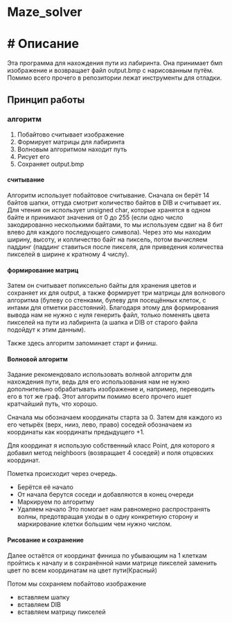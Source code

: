 # Maze_solver
# # Описание
Эта программа для нахождения пути из лабиринта. Она принимает бмп изображение и возвращает файл output.bmp с нарисованным путём. Помимо всего прочего в репозитории лежат инструменты для отладки.

## Принцип работы
### алгоритм
1. Побайтово считывает изображение
2. Формирует матрицы для лабиринта
3. Волновым алгоритмом находит путь
4. Рисует его
5. Сохраняет output.bmp

#### считывание
Алгоритм использует побайтовое считывание. Сначала он берёт 14 байтов шапки, оттуда смотрит количество байтов в DIB и считывает их. Для чтения он использует unsigned char, которые хранятся в одном байте и принимают значения от 0 до 255 (если одно число закодированно несколькими байтами, то мы используем сдвиг на 8 бит влево для каждого последующего символа). Через это мы находим ширину, высоту, и колличество байт на пиксель, потом вычисляем паддинг (паддинг ставиться после пикселя, для приведения количества пикселей в ширине к кратному 4 числу).

#### формирование матриц
Затем он считывает попиксельно байты для хранения цветов и сохраняет их для output, а также формирует три матрицы для волнового алгоритма (булеву со стенками, булеву для посещённых клеток, с интами для отметки расстояний). Благодаря этому для формирования вывода нам не нужно с нуля генерить файл, только поменять цвета пикселей на пути из лабиринта (а шапка и DIB от старого файла подойдут к этим данным).

Также здесь алгоритм запоминает старт и финиш.

#### Волновой алгоритм
Задание рекомендовало использовать волнвой алгоритм для нахождения пути, ведь для его использования нам не нужно дополнительно обрабатывать изображение и, например, переводить его в тот же граф. Этот алгоритм помимо всего прочего ишет кратчайший путь, что хорошо.

Сначала мы обозначаем координаты старта за 0. Затем для каждого из его четырёх (верх, нииз, лево, право) соседей обозначаем из координаты как координаты предыдущего +1.

Для координат я использую собственный класс Point, для которого я добавил метод neighboors (возвращает 4 соседей) и поля отцовских координат.

Пометка происходит через очередь. 
* Берётся её начало
* От начала берутся соседи и добавляются в конец очереди
* Маркируем по алгоритму
* Удаляем начало
Это помогает нам равномерно распространять волны, предотвращая уходы в о одну конкретную сторону и маркирование клетки большим чем нужно числом.

#### Рисование и сохранение
Далее остаётся от координат финиша по убывающим на 1 клеткам пройтись к началу и в сохранённой нами матрице пикселей заменить цвет по всем координатам на цвет пути(Красный)

Потом мы сохраняем побайтово изображение 
* вставляем шапку
* вставляем DIB
* вставляем матрицу пикселей
